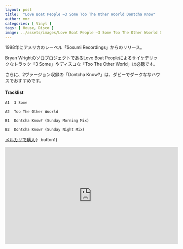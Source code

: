 ```yaml
---
layout: post
title:  "Love Boat People –3 Some Too The Other Woorld Dontcha Know"
author: mmr
categories: [ Vinyl ]
tags: [ House, Disco ]
image: ../assets/images/Love Boat People –3 Some Too The Other Woorld Dontcha Know.jpg
---
```


1998年にアメリカのレーベル「Sosumi Recordings」からのリリース。

Bryan WrightのソロプロジェクトであるLove Boat Peopleによるサイケデリックなトラック「3 Some」やディスコな「Too The Other World」は必聴です。

さらに、2ヴァージョン収録の「Dontcha Know?」は、ダビーでダークななハウスでおすすめです。

#### Tracklist
```md
A1  3 Some

A2  Too The Other Woorld

B1  Dontcha Know? (Sunday Morning Mix)

B2  Dontcha Know? (Sunday Night Mix)
```


[メルカリで購入](https://jp.mercari.com/item/m66742679105?afid=6142608987){: .button1}

<iframe width="560" height="315" src="https://www.youtube.com/embed/f5NKiAbW1KQ?si=UWyNznhxzeG5JMiP" title="YouTube video player" frameborder="0" allow="accelerometer; autoplay; clipboard-write; encrypted-media; gyroscope; picture-in-picture; web-share" referrerpolicy="strict-origin-when-cross-origin" allowfullscreen></iframe>